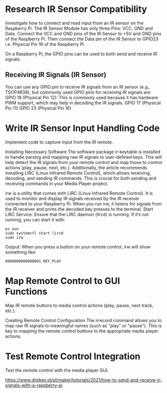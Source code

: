 # Research IR Sensor Compatibility
Investigate how to connect and read input from an IR sensor on the Raspberry Pi.
The IR Sensor Module has only three Pins: VCC, GND and Data. Connect the VCC and GND pins of the IR Sensor to +5V and GND pins of the Raspberry Pi.
Then connect the Data pin of the IR Sensor to GPIO23 i.e. Physical Pin 16 of the Raspberry Pi.

On a Raspberry Pi, the GPIO pins can be used to both send and receive IR signals.

 Receiving IR Signals (IR Sensor)
 -
You can use any GPIO pin to receive IR signals from an IR sensor (e.g., TSOP4838), but commonly used GPIO pins for receiving IR signals are:
GPIO 18 (Physical Pin 12): This is commonly used because it has hardware PWM support, which may help in decoding the IR signals.
GPIO 17 (Physical Pin 11)
GPIO 23 (Physical Pin 16)

# Write IR Sensor Input Handling Code
Implement code to capture input from the IR remote.

Installing Necessary Software
The software package ir-keytable is installed to handle parsing and mapping raw IR signals to user-defined keys. This will help detect the IR signals from your remote control and map those to control actions (play, pause, next, etc.).
Additionally, the article recommends installing LIRC (Linux Infrared Remote Control), which allows receiving, decoding, and sending IR commands. This is crucial for both sending and receiving commands in your Media Player project.

irw is a utility that comes with LIRC (Linux Infrared Remote Control). It is used to monitor and display IR signals received by the IR receiver connected to your Raspberry Pi. When you run irw, it listens for signals from the IR receiver and prints the decoded key presses to the terminal.
Start LIRC Service: Ensure that the LIRC daemon (lircd) is running. If it’s not running, you can start it with:
```
ps aux
sudo systemctl start lircd
sudo irw
```
Output: When you press a button on your remote control, irw will show something like:
```
0000000000000001 KEY_PLAY
```
# Map Remote Control to GUI Functions
Map IR remote buttons to media control actions (play, pause, next track, etc.).

Creating Remote Control Configuration
The irrecord command allows you to map raw IR signals to meaningful names (such as "play" or "pause"). This is key to mapping the remote control buttons to the appropriate media player actions.

# Test Remote Control Integration
Test the remote control with the media player GUI.

https://www.digikey.pl/pl/maker/tutorials/2021/how-to-send-and-receive-ir-signals-with-a-raspberry-pi

